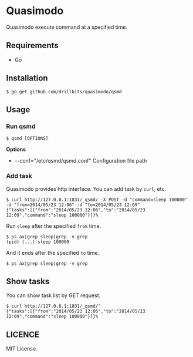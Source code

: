 Quasimodo
=========

Quasimodo execute command at a specified time.

## Requirements

- Go

## Installation

```
$ go get github.com/drillbits/quasimodo/qsmd
```

## Usage

### Run qsmd

```
$ qsmd [OPTIONS]
```

**Options**

- --conf="/etc/qsmd/qsmd.conf" Configuration file path

### Add task

Quasimodo provides http interface. You can add task by `curl`, etc.

```
$ curl http://127.0.0.1:1831/_qsmd/ -X POST -d "command=sleep 100000" -d "from=2014/05/23 12:06" -d "to=2014/05/23 12:09"
{"tasks":[{"from":"2014/05/23 12:06","to":"2014/05/23 12:09","command":"sleep 100000"}]}%
```

Run `sleep` after the specified `from` time.

```
$ ps ax|grep sleep|grep -v grep
(pid) (...) sleep 100000
```

And it ends after the specified `to` time.

```
$ ps ax|grep sleep|grep -v grep
```

## Show tasks

You can show task list by GET request.

```
$ curl http://127.0.0.1:1831/_qsmd/"
{"tasks":[{"from":"2014/05/23 12:06","to":"2014/05/23 12:09","command":"sleep 100000"}]}%
```

## LICENCE

MIT License.